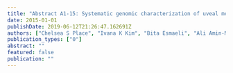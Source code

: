 ```yaml
---
title: "Abstract A1-15: Systematic genomic characterization of uveal melanoma"
date: 2015-01-01
publishDate: 2019-06-12T21:26:47.162691Z
authors: ["Chelsea S Place", "Ivana K Kim", "Bita Esmaeli", "Ali Amin-Mansour", "Daniel J Treacy", "Scott L Carter", "Eran Hodis", "Nikhil Wagle", "Sara Seepo", "Xiaoxing Yu", " others"]
publication_types: ["0"]
abstract: ""
featured: false
publication: ""
---
```


